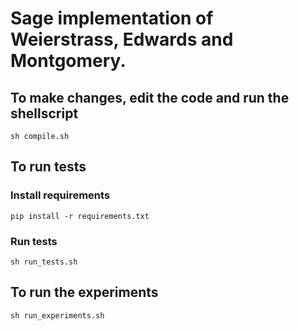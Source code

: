 # Sage implementation of Weierstrass, Edwards and Montgomery. 

## To make changes, edit the code and run the shellscript
```shell
sh compile.sh
```

## To run tests

### Install requirements
```shell
pip install -r requirements.txt
```
### Run tests
```shell
sh run_tests.sh
```

## To run the experiments
```shell
sh run_experiments.sh
```

